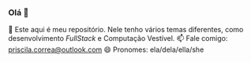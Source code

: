 ### Olá 👋

<!--
**PriscilaCorrea/PriscilaCorrea** is a ✨ _special_ ✨ repository because its `README.md` (this file) appears on your GitHub profile.

Here are some ideas to get you started:

**- 🔭 I’m currently working on ...
**- 🌱 I’m currently learning ...
**- 👯 I’m looking to collaborate on ...
**- 🤔 I’m looking for help with ...
**- 💬 Ask me about ...
- 📫 How to reach me: priscila.correa@outlook.com
- 😄 Pronouns: ela/dela/ella/she
**- ⚡ Fun fact: ...
-->

🌱 Este aqui é meu repositório. Nele tenho vários temas diferentes, como desenvolvimento *FullStack* e Computação Vestível.
📫 Fale comigo: priscila.correa@outlook.com
😄 Pronomes: ela/dela/ella/she
